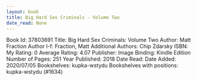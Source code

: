 ```yaml
---
layout: book
title: Big Hard Sex Criminals - Volume Two
date_read: None
---
```


Book Id: 37803691
Title: Big Hard Sex Criminals: Volume Two
Author: Matt Fraction
Author l-f: Fraction, Matt
Additional Authors: Chip Zdarsky
ISBN: 
My Rating: 0
Average Rating: 4.07
Publisher: Image
Binding: Kindle Edition
Number of Pages: 251
Year Published: 2018
Date Read: 
Date Added: 2020/07/05
Bookshelves: kupka-wstydu
Bookshelves with positions: kupka-wstydu (#1634)

